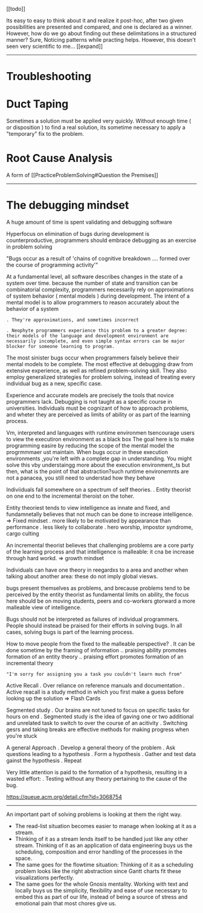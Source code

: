 [[todo]]

Its easy to easy to think about it and realize it post-hoc, after two given possibilities are presented and compared, and one is declared as a winner.
    However, how do we go about finding out these delimitations in a structured manner?
    Sure, Noticing patterns while practing helps. However, this doesn't seen very scientific to me... [[expand]]

___

# Troubleshooting

# Duct Taping

Sometimes a solution must be applied very quickly. Without enough time ( or disposition ) to find a real solution, its sometime necessary to apply a "temporary" fix to the problem.

# Root Cause Analysis

A form of [[PracticeProblemSolving#Question the Premises]]

___

# The debugging mindset

A huge amount of time is spent validating and debugging software

Hyperfocus on elimination of bugs during development is counterproductive, programmers should embrace debugging as an exercise in problem solving

"Bugs occur as a result of 'chains of cognitive breakdown .... formed over the course of programming activity'"

 At a fundamental level, all software describes changes in the state of a system over time. because the number of state and transition can be combinatorial complexity, programmers necessarily rely on approximations of system behavior ( mental models ) during development. The intent of a mental model is to allow programmers to reason accurately about the behavior of a system

    . They're approximations, and sometimes incorrect

    . Neophyte programmers experience this problem to a greater degree: their models of the language and development environment are necessarily incomplete, and even simple syntax errors can be major blocker for someone learning to program. 

The most sinister bugs occur when programmers falsely believe their mental models to be complete.
The most effective at debugging draw from extensive experience, as well as refined problem-solving skill. They also employ generalized strategies for problem solving, instead of treating every individual bug as a new, specific case.

Experience and accurate models are precisely the tools that novice programmers lack. Debugging is not taught as a specific course in universities. Individuals must be cognizant of how to approach problems, and wheter they are perceived as limits of ability or as part of the learning process.

Vm, interpreted and languages with runtime environmen tsencourage users to view the executiron environment as a black box
 The goal here is to make programming easire by reducing the scope of the mental model the progrmmmaer ust maintain. When bugs occur in these execution environments ,you're left with a complete gap in understanding. You might solve this vby understaingg more about the execution environment,,ts but then, what is the point of that abstraction?such runtime environemnts are not a panacea, you still need to understad how they behave

Indiviiduals fall somewhere on a spectrum of self theories.
    . Entity theorist on one end to the incremental theroist on the toher.

Entity theoriest tends to view intelligence as innate and fixed, and fundamnetally believes that not much can be done to increase intelligence.  => Fixed mindset
    . more likely to be motivated by appearance than performance
    . less likely to collaborate
    . hero worship, impostor syndrome, cargo culting

An incremental theorist believes that challenging problems are a core party of the learning process and that intelligence is malleable: it cna be increase through hard workd.  => growth mindset

Individuals can have one theory in reegardxs to a area and another when talking about another area: these do not imply global viesws.

bugs present themselves as problems, and brecause problems tend to be perceived by the entity theorist as fundamental limits on ability, the focus here should be on moving students, peers and co-workers gtorward a more malleable view of intelligence.

Bugs should not be interpreted as failures of individual programmers.
People should instead be praised for their efforts in solving bugs. In all cases, solving bugs is part of the learning process.

How to move people from the fixed to the malleable perspective?
    . It can be done sometime by the framing of information
        .. praising ability promotes formation of an entity theory
        .. praising effort promotes formation of an incremental theory

    "I'm sorry for assigning you a task you couldn't learn much from"

Active Recall
    . Over reliance on reference manuals and documentation
    . Active reacall is a study method in which you first make a guess before looking up the solution => Flash Cards

Segmented study
    . Our brains are not tuned to focus on specific tasks for hours on end
    . Segmented study is the idea of gaving one or two additional and unrelated task to switch to over the course of an acitivity
    . Switching gesrs and taking breaks are effective methods for making progress when you're stuck

A general Approach
    . Develop a general theory of the problem
    . Ask questions leading to a hypothesis
    . Form a hypothesis
    . Gather and test data gainst the hypothesis
    . Repeat

Very little attention is paid to the formation of a hypothesis, resulting in a wasted effort:
    . Testing without any theory pertaining to the cause of the bug.

<https://queue.acm.org/detail.cfm?id=3068754>



___

An important part of solving problems is looking at them the right way.

* The read-list situation becomes easier to manage when looking at it as a stream.
* Thinking of it as a stream lends itself to be handled just like any other stream.
    Thinking of it as an application of data engineering buys us the scheduling, composition and error handling of the processes in the space.
* The same goes for the flowtime situation: Thinking of it as a scheduling problem looks like the right abstraction since Gantt charts fit these visualizations perfectly.
* The same goes for the whole Gnosis mentality. Working with text and locally buys us the simplicity, flexibility and ease of use necessary to embed this as part of our life, instead of being a source of stress and emotional pain that most chores give us.

